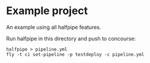# Example project

An example using all halfpipe features.

Run halfpipe in this directory and push to concourse:

```
halfpipe > pipeline.yml
fly -t ci set-pipeline -p testdeploy -c pipeline.yml
```
